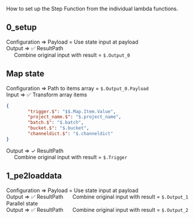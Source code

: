 How to set up the Step Function from the individual lambda functions.

## 0_setup
Configuration => Payload = Use state input at payload  
Output => :white_check_mark: ResultPath  
&ensp;&ensp;&ensp;Combine original input with result = `$.Output_0`

## Map state
Configuration => Path to items array = `$.Output_0.Payload`  
Input => :white_check_mark: Transform array items
```json
{
        "trigger.$": "$$.Map.Item.Value",
        "project_name.$": "$.project_name",
        "batch.$": "$.batch",
        "bucket.$": "$.bucket",
        "channeldict.$": "$.channeldict"
}
```
Output => ✓ ResultPath  
&ensp;&ensp;&ensp;Combine original input with result = `$.Trigger`

## 1_pe2loaddata
Configuration => Payload = Use state input at payload  
Output => :white_check_mark: ResultPath
&ensp;&ensp;&ensp;Combine original input with result = `$.Output_1`  
Parallel state  
Output => :white_check_mark: ResultPath
&ensp;&ensp;&ensp;Combine original input with result = `$.Output_2`
